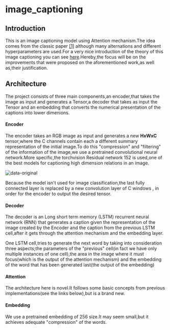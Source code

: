 # image_captioning
## Introduction
This is an image captioning model using Attention mechanism.The idea comes from the classic paper <a href="https://arxiv.org/abs/1502.03044">[1]</a> although many alternations and different hyperparameters are used.For a very nice introduction of the theory of this image captioning you can see <a href="https://github.com/sgrvinod/a-PyTorch-Tutorial-to-Image-Captioning">here</a>.Hereby,the focus will be on the improvements that were proposed on the aforementioned work,as well as,their justification. 

## Architecture
The project consists of three main components,an encoder,that takes the image as input and generates a Tensor,a decoder that takes as input the Tensor and an embedding that converts the numerical presentation of the captions into lower dimenions.
#### Encoder

The encoder takes an RGB image as input and generates a new **HxWxC** tensor,where the C channels contain each a different summary representation of the initial image.To do this "compression" and "filtering" of the information of the image,we use a pretrained convolutional neural network.More specific,the torchvision Residual network 152 is used,one of the best models for captioning high dimension relations in an image. 


![data-original](https://user-images.githubusercontent.com/67536962/109940644-faf4e400-7cda-11eb-84ad-7bee14aa83f7.png)

Because the model isn't used for image classification,the last fully connected layer is replaced by a new convolution layer of C windows , in order for the encoder to output the desired tensor.

#### Decoder
The decoder is an Long short term memory (LSTM) recurrent neural network (RNN) that generates a caption given the representation of the image created by the Encoder and the caption from the previous LSTM cell,after it gets through the attention mechanism and the embedding layer.

One LSTM cell,tries to generate the next word by taking into consideration three aspects;the parameters of the "previous" cell(in fact we have only multiple instances of one cell),the area in the image where it must focus(which is the output of the attention mechanism) and the embedding of the word that has been generated last(the output of the embedding)

#### Attention 
The architecture here is novel.It follows some basic concepts from previous implementations(see the links below),but is a brand new.

#### Embedding
We use a pretrained embedding of 256 size.It may seem small,but it achieves adequate "compression" of the words. 
